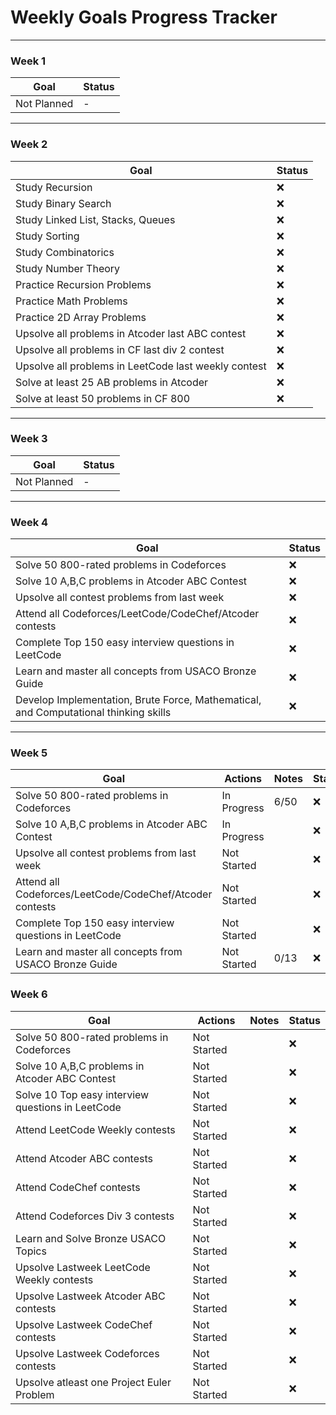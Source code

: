 # Weekly Goals Progress Tracker

---

### Week 1  
| Goal           | Status |  
|----------------|--------|  
| Not Planned    | -      |  

---

### Week 2  
| Goal                                                  | Status |  
|-------------------------------------------------------|--------|  
| Study Recursion                                       | ❌     |  
| Study Binary Search                                   | ❌     |  
| Study Linked List, Stacks, Queues                     | ❌     |  
| Study Sorting                                         | ❌     |  
| Study Combinatorics                                   | ❌     |  
| Study Number Theory                                   | ❌     |  
| Practice Recursion Problems                           | ❌     |  
| Practice Math Problems                                | ❌     |  
| Practice 2D Array Problems                            | ❌     |  
| Upsolve all problems in Atcoder last ABC contest      | ❌     |  
| Upsolve all problems in CF last div 2 contest         | ❌     |  
| Upsolve all problems in LeetCode last weekly contest  | ❌     |  
| Solve at least 25 AB problems in Atcoder              | ❌     |  
| Solve at least 50 problems in CF 800                  | ❌     |  

---

### Week 3  
| Goal           | Status |  
|----------------|--------|  
| Not Planned    | -      |  

---

### Week 4  
| Goal                                                                                 | Status |  
|--------------------------------------------------------------------------------------|--------|  
| Solve 50 800-rated problems in Codeforces                                            | ❌     |  
| Solve 10 A,B,C problems in Atcoder ABC Contest                                       | ❌     |  
| Upsolve all contest problems from last week                                          | ❌     |  
| Attend all Codeforces/LeetCode/CodeChef/Atcoder contests                             | ❌     |  
| Complete Top 150 easy interview questions in LeetCode                                | ❌     |  
| Learn and master all concepts from USACO Bronze Guide                                | ❌     |  
| Develop Implementation, Brute Force, Mathematical, and Computational thinking skills | ❌     |  

--- 

### Week 5
| Goal                                                     |  Actions   | Notes                 | Status |  
|----------------------------------------------------------|------------|-----------------------|--------|  
| Solve 50 800-rated problems in Codeforces                |In Progress |       6/50            | ❌     |  
| Solve 10 A,B,C problems in Atcoder ABC Contest           |In Progress |                       | ❌     |  
| Upsolve all contest problems from last week              |Not Started |                       | ❌     |  
| Attend all Codeforces/LeetCode/CodeChef/Atcoder contests |Not Started |                       | ❌     |  
| Complete Top 150 easy interview questions in LeetCode    |Not Started |                       | ❌     |  
| Learn and master all concepts from USACO Bronze Guide    |Not Started |        0/13           | ❌     | 


### Week 6
| Goal                                                     |  Actions   | Notes                 | Status |  
|----------------------------------------------------------|------------|-----------------------|--------|  
| Solve 50 800-rated problems in Codeforces                |Not Started |                       | ❌     |  
| Solve 10 A,B,C problems in Atcoder ABC Contest           |Not Started |                       | ❌     |  
| Solve 10 Top easy interview questions in LeetCode        |Not Started |                       | ❌     |  
| Attend LeetCode Weekly contests                          |Not Started |                       | ❌     |
| Attend Atcoder ABC contests                              |Not Started |                       | ❌     |  
| Attend CodeChef contests                                 |Not Started |                       | ❌     |  
| Attend Codeforces Div 3 contests                         |Not Started |                       | ❌     |     
| Learn and Solve Bronze USACO Topics                      |Not Started |                       | ❌     |
| Upsolve Lastweek LeetCode Weekly contests                |Not Started |                       | ❌     |
| Upsolve Lastweek Atcoder ABC contests                    |Not Started |                       | ❌     |  
| Upsolve Lastweek CodeChef contests                       |Not Started |                       | ❌     |  
| Upsolve Lastweek Codeforces contests                     |Not Started |                       | ❌     | 
| Upsolve atleast one Project Euler Problem                |Not Started |                       | ❌     |  